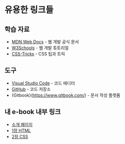 # 유용한 링크들

## 학습 자료
- [MDN Web Docs](https://developer.mozilla.org/) - 웹 개발 공식 문서
- [W3Schools](https://www.w3schoold.com/) - 웹 개발 튜토리얼
- [CSS-Tricks](https://css-tricks.com/) - CSS 팁과 트릭

## 도구
- [Visual Studio Code](https://code.visualstudio.com/) - 코드 에디터
- [GitHub](https://github.com) - 코드 저장소
- {Gitbook}(https://www.gitbook.com/) - 문서 작성 플랫폼

## 내 e-book 내부 링크
- [소개 페이지](README.md)
- [1장 HTML](html/html-basic.md)
- [2장 CSS](css/css-basic.md)